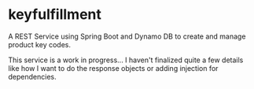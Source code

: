 # keyfulfillment

A REST Service using Spring Boot and Dynamo DB to create and manage product key codes.

This service is a work in progress... I haven't finalized quite a few details like how I want to do the response objects
or adding injection for dependencies.